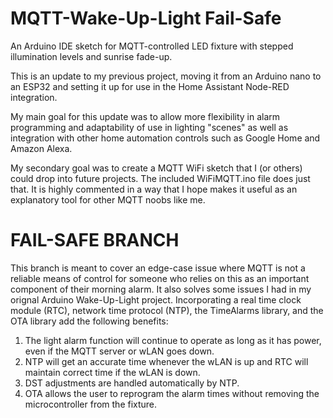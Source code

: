# MQTT-Wake-Up-Light Fail-Safe
An Arduino IDE sketch for MQTT-controlled LED fixture with stepped illumination levels and sunrise fade-up.

This is an update to my previous project, moving it from an Arduino nano to an ESP32 and setting it up for use 
in the Home Assistant Node-RED integration.

My main goal for this update was to allow more flexibility in alarm programming and adaptability of use in lighting
"scenes" as well as integration with other home automation controls such as Google Home and Amazon Alexa.

My secondary goal was to create a MQTT WiFi sketch that I (or others) could drop into future projects. 
The included WiFiMQTT.ino file does just that. It is highly commented in a way that I hope makes it useful as an 
explanatory tool for other MQTT noobs like me.


# FAIL-SAFE BRANCH
This branch is meant to cover an edge-case issue where MQTT is not a reliable means of control for someone who relies on this as an
important component of their morning alarm. It also solves some issues I had in my orignal Arduino Wake-Up-Light project.
Incorporating a real time clock module (RTC), network time protocol (NTP), the TimeAlarms library, 
and the OTA library add the following benefits:

  1. The light alarm function will continue to operate as long as it has power, even if the MQTT server or wLAN goes down.
  2. NTP will get an accurate time whenever the wLAN is up and RTC will maintain correct time if the wLAN is down.
  3. DST adjustments are handled automatically by NTP.
  4. OTA allows the user to reprogram the alarm times without removing the microcontroller from the fixture.
  
